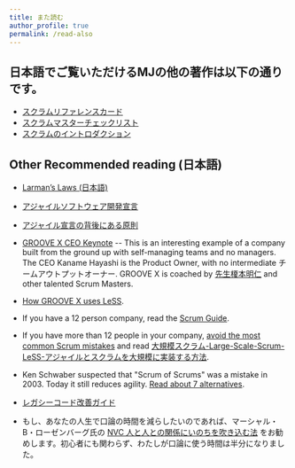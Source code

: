 ```yaml
---
title: また読む
author_profile: true
permalink: /read-also
---
```


## 日本語でご覧いただけるMJの他の著作は以下の通りです。
* [スクラムリファレンスカード](http://scrumreferencecard.com/ScrumReferenceCard-jp.pdf)
* [スクラムマスターチェックリスト](http://scrummasterchecklist.org/pdf/Scrum-Master-Checklist-jp.pdf)
* [スクラムのイントロダクション](https://docs.google.com/document/d/e/2PACX-1vTyD9f0SBwHN9b8uAU5kTD6YxqePN2Cdbux-6hCpTu-mx9_zfhQjIkB8ojogdIBEw_ozpsV4YWh7UrH/pub)

## Other Recommended reading (日本語)

* [Larman’s Laws (日本語)](https://seattlescrum.com/larmans-laws-jp/)
* [アジャイルソフトウェア開発宣言](http://agilemanifesto.org/iso/ja/manifesto.html)
* [アジャイル宣言の背後にある原則](http://agilemanifesto.org/iso/ja/principles.html)
* [GROOVE X CEO Keynote](https://www.agilejapan.org/2019/session/keynote-03_GROOVE.pdf) -- This is an interesting example of a company built from the ground up with self-managing teams and no managers.  The CEO Kaname Hayashi is the Product Owner, with no intermediate チームアウトプットオーナー.  GROOVE X is coached by [先生榎本明仁](https://www.odd-e.jp/ja/team_02/) and other talented Scrum Masters.
* [How GROOVE X uses LeSS](https://www.agilejapan.org/2019/session/east1-1_GXSM.pdf).
* If you have a 12 person company, read the [Scrum Guide](https://www.scrumguides.org/docs/scrumguide/v2017/2017-Scrum-Guide-Japanese.pdf).
* If you have more than 12 people in your company, [avoid the most common Scrum mistakes](/downloads/Why-Scrum-Isnt-Making-Your-Company-Very-Agile-jp.pdf) and read [大規模スクラム-Large-Scale-Scrum-LeSS-アジャイルとスクラムを大規模に実装する方法](https://www.amazon.co.jp/大規模スクラム-Large-Scale-Scrum-LeSS-アジャイルとスクラムを大規模に実装する方法/dp/462130366X/).
* Ken Schwaber suspected that "Scrum of Scrums" was a mistake in 2003. Today it still reduces agility.  [Read about 7 alternatives](https://less.works/jp/less/framework/coordination-and-integration.html).

* [レガシーコード改善ガイド](http://amzn.asia/8hMbb8U)
* もし、あなたの人生で口論の時間を減らしたいのであれば、マーシャル・B・ローゼンバーグ氏の [NVC
人と人との関係にいのちを吹き込む法](http://amzn.asia/hqRNTS7) をお勧めします。初心者にも関わらず、わたしが口論に使う時間は半分になりました。
